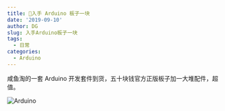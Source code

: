 ```yaml
---
title: 🔧入手 Arduino 板子一块
date: '2019-09-10'
author: DG
slug: 入手Arduino板子一块
tags: 
  - 日常
categories: 
  - Arduino
---
```

咸鱼淘的一套 Arduino 开发套件到货，五十块钱官方正版板子加一大堆配件，超值。
<!--![IMG_20190910_225402.jpg](https://i.loli.net/2019/09/10/iBjfasd5MqvEkxW.jpg)-->
![Arduino](https://pic.superbed.cn/item/5dbd6d9abd461d945af1e9e0.jpg)